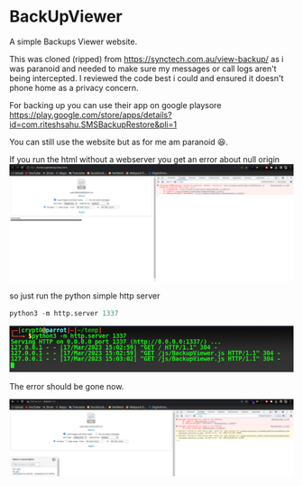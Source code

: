 # BackUpViewer
A simple Backups Viewer website.

This was cloned (ripped) from https://synctech.com.au/view-backup/ as i was paranoid and needed to make sure my messages or call logs aren't being intercepted. I reviewed the code best i could and ensured it doesn't phone home as a privacy concern.

For backing up you can use their app on google playsore https://play.google.com/store/apps/details?id=com.riteshsahu.SMSBackupRestore&pli=1

You can still use the website but as for me am paranoid 😆.

If you run the html without a webserver you get an error about null origin 
![error](error.png)

so just run the python simple http server 

```python
python3 -m http.server 1337
```
![server](server.png)

The error should be gone now.

![no error](success.png)
